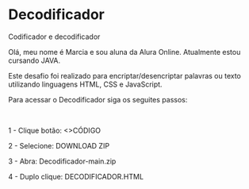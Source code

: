 # Decodificador
Codificador e decodificador
<p>Olá, meu nome é Marcia e sou aluna da Alura Online. Atualmente estou cursando JAVA.<p> 
  <p>Este desafio foi realizado para encriptar/desencriptar palavras ou texto utilizando linguagens HTML, CSS e JavaScript.<p>
    <p>Para acessar o Decodificador siga os seguites passos:<p><br>
      <p>1 - Clique botão: <>CÓDIGO<p>
      <p>2 - Selecione: DOWNLOAD ZIP<p>
      <p>3 - Abra: Decodificador-main.zip<p>
      <p>4 - Duplo clique: DECODIFICADOR.HTML<p>
        
     
